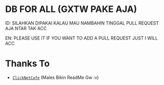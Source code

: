 # DB FOR ALL (GXTW PAKE AJA)
ID: SILAHKAN DIPAKAI KALAU MAU NAMBAHIN TINGGAL PULL REQUEST AJA NTAR TAK ACC

EN: PLEASE USE IT IF YOU WANT TO ADD A PULL REQUEST JUST I WILL ACC

# Thanks To
* [`ClickNetCafe`](https://github.com/clicknetcafe) (Males Bikin ReadMe Gw :v)
